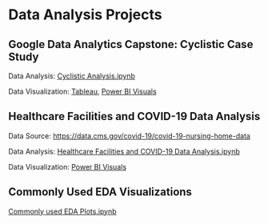 # Data Analysis Projects
## Google Data Analytics Capstone: Cyclistic Case Study
Data Analysis: [Cyclistic Analysis.ipynb](https://github.com/cool2d/DataAnalysisProjects/blob/main/Cyclistic%20Analysis.ipynb) 

Data Visualization: [Tableau](https://public.tableau.com/app/profile/lu.chen6694/viz/CyclisticRidersDashboard/Dashboard?publish=yes), 
[Power BI Visuals](https://github.com/cool2d/DataAnalysisProjects/blob/main/Cyclistic%20Dashboard.jpg) 

## Healthcare Facilities and COVID-19 Data Analysis
Data Source: https://data.cms.gov/covid-19/covid-19-nursing-home-data

Data Analysis: [Healthcare Facilities and COVID-19 Data Analysis.ipynb](https://github.com/cool2d/DataAnalysisProjects/blob/main/COVID-19%20Healthcare%20Analysis.ipynb)

Data Visualization: [Power BI Visuals](https://github.com/cool2d/DataAnalysisProjects/blob/main/COVID-19%20Healthcare%20Analysis%20Dashboard.pdf)

## Commonly Used EDA Visualizations
[Commonly used EDA Plots.ipynb](https://github.com/cool2d/DataAnalysisProjects/blob/main/Commonly%20used%20EDA%20Plots.ipynb)
